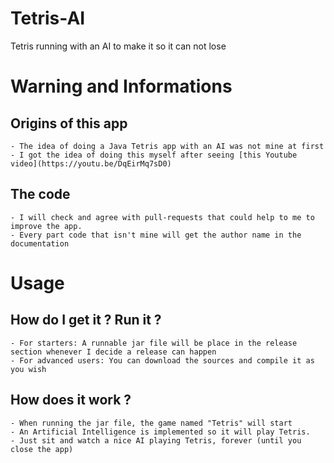 # Tetris-AI
Tetris running with an AI to make it so it can not lose

# Warning and Informations

  ## Origins of this app
    - The idea of doing a Java Tetris app with an AI was not mine at first
    - I got the idea of doing this myself after seeing [this Youtube video](https://youtu.be/DqEirMq7sD0)
  
  ## The code
    - I will check and agree with pull-requests that could help to me to improve the app.
    - Every part code that isn't mine will get the author name in the documentation
  

# Usage

  ## How do I get it ? Run it ?
    - For starters: A runnable jar file will be place in the release section whenever I decide a release can happen
    - For advanced users: You can download the sources and compile it as you wish
    
  ## How does it work ?
    - When running the jar file, the game named "Tetris" will start
    - An Artificial Intelligence is implemented so it will play Tetris.
    - Just sit and watch a nice AI playing Tetris, forever (until you close the app)
  
